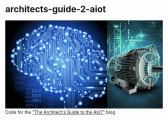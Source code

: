 # architects-guide-2-aiot
![aiot-3-motor-ai](images/aiot-3-motor-ai.png)
Code for the ["The Architect's Guide to the AIoT"](https://techblog.cisco.com/blog/architects-guide-to-aiot-3) blog
<!--  -->